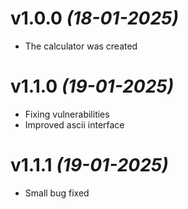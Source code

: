 # v1.0.0 *(18-01-2025)*
 * The calculator was created
# v1.1.0 *(19-01-2025)*
 * Fixing vulnerabilities
 * Improved ascii interface
# v1.1.1 *(19-01-2025)*
 * Small bug fixed
